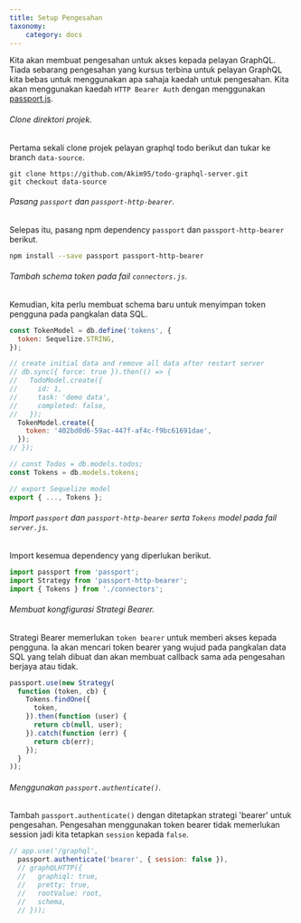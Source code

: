 ```yaml
---
title: Setup Pengesahan
taxonomy:
    category: docs
---
```


Kita akan membuat pengesahan untuk akses kepada pelayan GraphQL. Tiada sebarang pengesahan yang kursus terbina untuk pelayan GraphQL kita bebas untuk menggunakan apa sahaja kaedah untuk pengesahan. Kita akan menggunakan kaedah ```HTTP Bearer Auth``` dengan menggunakan [passport.js](http://passportjs.org).

###### Clone direktori projek.
Pertama sekali clone projek pelayan graphql todo berikut dan tukar ke branch ```data-source```.
```
git clone https://github.com/Akim95/todo-graphql-server.git
git checkout data-source
```

###### Pasang ```passport``` dan ```passport-http-bearer```.
Selepas itu, pasang npm dependency ```passport``` dan ```passport-http-bearer``` berikut.
```bash
npm install --save passport passport-http-bearer
```

###### Tambah schema token pada fail ```connectors.js```.
Kemudian, kita perlu membuat schema baru untuk menyimpan token pengguna pada pangkalan data SQL.
```javascript
const TokenModel = db.define('tokens', {
  token: Sequelize.STRING,
});

// create initial data and remove all data after restart server
// db.sync({ force: true }).then(() => {
//   TodoModel.create({
//     id: 1,
//     task: 'demo data',
//     completed: false,
//   });
  TokenModel.create({
    token: '402bd0d6-59ac-447f-af4c-f9bc61691dae',
  });
// });

// const Todos = db.models.todos;
const Tokens = db.models.tokens;

// export Sequelize model
export { ..., Tokens };
```

###### Import ```passport``` dan ```passport-http-bearer``` serta ```Tokens``` model pada fail ```server.js```.
Import kesemua dependency yang diperlukan berikut.
```javascript
import passport from 'passport';
import Strategy from 'passport-http-bearer';
import { Tokens } from './connectors';
```

###### Membuat kongfigurasi Strategi Bearer.
Strategi Bearer memerlukan ```token bearer``` untuk memberi akses kepada pengguna. Ia akan mencari token bearer yang wujud pada pangkalan data SQL yang telah dibuat dan akan membuat callback sama ada pengesahan berjaya atau tidak.
```javascript
passport.use(new Strategy(
  function (token, cb) {
    Tokens.findOne({
      token,
    }).then(function (user) {
      return cb(null, user);
    }).catch(function (err) {
      return cb(err);
    });
  }
));
```

###### Menggunakan ```passport.authenticate()```.
Tambah ```passport.authenticate()``` dengan ditetapkan strategi 'bearer' untuk pengesahan. Pengesahan menggunakan token bearer tidak memerlukan session jadi kita tetapkan ```session``` kepada ```false```.
```javascript
// app.use('/graphql',
  passport.authenticate('bearer', { session: false }),
  // graphQLHTTP({
  //   graphiql: true,
  //   pretty: true,
  //   rootValue: root,
  //   schema,
  // }));
  ```
